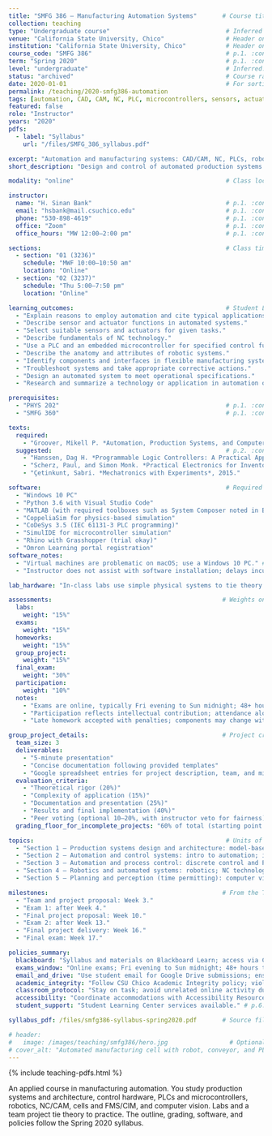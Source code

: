 ```yaml
---
title: "SMFG 386 — Manufacturing Automation Systems"       # Course title on p.1. :contentReference[oaicite:0]{index=0}
collection: teaching
type: "Undergraduate course"                                # Inferred from 300-level numbering; adjust if needed.
venue: "California State University, Chico"                 # Header on p.1. :contentReference[oaicite:1]{index=1}
institution: "California State University, Chico"           # Header on p.1. :contentReference[oaicite:2]{index=2}
course_code: "SMFG 386"                                     # p.1. :contentReference[oaicite:3]{index=3}
term: "Spring 2020"                                         # p.1. :contentReference[oaicite:4]{index=4}
level: "undergraduate"                                      # Inferred.
status: "archived"                                          # Course ran in 2020; set archived for current list.
date: 2020-01-01                                            # For sorting
permalink: /teaching/2020-smfg386-automation
tags: [automation, CAD, CAM, NC, PLC, microcontrollers, sensors, actuators, ADC, DAC, robotics, AGV, FMS, CIM, computer-vision, scheduling] # Course description and units of study, pp.1–2. :contentReference[oaicite:5]{index=5}
featured: false
role: "Instructor"
years: "2020"
pdfs:
  - label: "Syllabus"
    url: "/files/SMFG_386_syllabus.pdf"

excerpt: "Automation and manufacturing systems: CAD/CAM, NC, PLCs, robotics, AGVs, FMS, CIM, and vision; labs and a team project." # Course description, p.1. :contentReference[oaicite:6]{index=6}
short_description: "Design and control of automated production systems. Sensors and actuators, PLCs and microcontrollers, robotics, NC/CAM, FMS/CIM, and perception." # pp.1–2. :contentReference[oaicite:7]{index=7}

modality: "online"                                          # Class locations marked Online for both sections, p.1. :contentReference[oaicite:8]{index=8}

instructor:
  name: "H. Sinan Bank"                                     # p.1. :contentReference[oaicite:9]{index=9}
  email: "hsbank@mail.csuchico.edu"                         # p.1. :contentReference[oaicite:10]{index=10}
  phone: "530-898-4619"                                     # p.1. :contentReference[oaicite:11]{index=11}
  office: "Zoom"                                            # p.1. :contentReference[oaicite:12]{index=12}
  office_hours: "MW 12:00–2:00 pm"                          # p.1. :contentReference[oaicite:13]{index=13}

sections:                                                   # Class times and locations, p.1. :contentReference[oaicite:14]{index=14}
  - section: "01 (3236)"
    schedule: "MWF 10:00–10:50 am"
    location: "Online"
  - section: "02 (3237)"
    schedule: "Thu 5:00–7:50 pm"
    location: "Online"

learning_outcomes:                                          # Student Learning Outcomes, p.1. :contentReference[oaicite:15]{index=15}
  - "Explain reasons to employ automation and cite typical applications."
  - "Describe sensor and actuator functions in automated systems."
  - "Select suitable sensors and actuators for given tasks."
  - "Describe fundamentals of NC technology."
  - "Use a PLC and an embedded microcontroller for specified control functions."
  - "Describe the anatomy and attributes of robotic systems."
  - "Identify components and interfaces in flexible manufacturing systems."
  - "Troubleshoot systems and take appropriate corrective actions."
  - "Design an automated system to meet operational specifications."
  - "Research and summarize a technology or application in automation or robotics."

prerequisites:
  - "PHYS 202"                                              # p.1. :contentReference[oaicite:16]{index=16}
  - "SMFG 360"                                              # p.1. :contentReference[oaicite:17]{index=17}

texts:
  required:
    - "Groover, Mikell P. *Automation, Production Systems, and Computer-Integrated Manufacturing*, 5th ed., Pearson, 2019. (eBook acceptable.)" # p.2. :contentReference[oaicite:18]{index=18}
  suggested:                                                # p.2. :contentReference[oaicite:19]{index=19}
    - "Hanssen, Dag H. *Programmable Logic Controllers: A Practical Approach to IEC 61131-3 Using CoDeSys*, 2015."
    - "Scherz, Paul, and Simon Monk. *Practical Electronics for Inventors*, 2013."
    - "Çetinkunt, Sabri. *Mechatronics with Experiments*, 2015."

software:                                                   # Required software list, p.2. :contentReference[oaicite:20]{index=20}
  - "Windows 10 PC"
  - "Python 3.6 with Visual Studio Code"
  - "MATLAB (with required toolboxes such as System Composer noted in Blackboard)"
  - "CoppeliaSim for physics-based simulation"
  - "CoDeSys 3.5 (IEC 61131-3 PLC programming)"
  - "SimulIDE for microcontroller simulation"
  - "Rhino with Grasshopper (trial okay)"
  - "Omron Learning portal registration"
software_notes:
  - "Virtual machines are problematic on macOS; use a Windows 10 PC." # p.2. :contentReference[oaicite:21]{index=21}
  - "Instructor does not assist with software installation; delays incur penalties." # p.2. :contentReference[oaicite:22]{index=22}

lab_hardware: "In‑class labs use simple physical systems to tie theory to practice." # p.3. :contentReference[oaicite:23]{index=23}

assessments:                                               # Weights on p.3. :contentReference[oaicite:24]{index=24}
  labs:
    weight: "15%"
  exams:
    weight: "15%"
  homeworks:
    weight: "15%"
  group_project:
    weight: "15%"
  final_exam:
    weight: "30%"
  participation:
    weight: "10%"
  notes:
    - "Exams are online, typically Fri evening to Sun midnight; 48+ hours to submit; late uploads not accepted." # p.3. :contentReference[oaicite:25]{index=25}
    - "Participation reflects intellectual contribution; attendance alone does not determine participation credit." # p.3. :contentReference[oaicite:26]{index=26}
    - "Late homework accepted with penalties; components may change with fair notice." # p.3. :contentReference[oaicite:27]{index=27}

group_project_details:                                     # Project criteria and logistics, p.5. :contentReference[oaicite:28]{index=28}
  team_size: 3
  deliverables:
    - "5‑minute presentation"
    - "Concise documentation following provided templates"
    - "Google spreadsheet entries for project description, team, and milestones"
  evaluation_criteria:
    - "Theoretical rigor (20%)"
    - "Complexity of application (15%)"
    - "Documentation and presentation (25%)"
    - "Results and final implementation (40%)"
    - "Peer voting (optional 10–20%, with instructor veto for fairness)"
  grading_floor_for_incomplete_projects: "60% of total (starting point for incomplete work)" # p.5. :contentReference[oaicite:29]{index=29}

topics:                                                     # Units of study, p.2; schedule table summarized from p.4. :contentReference[oaicite:30]{index=30}
  - "Section 1 — Production systems design and architecture: model‑based design; principles of automation; manufacturing operations."
  - "Section 2 — Automation and control systems: intro to automation; industrial control; hardware (sensors, actuators, ADC/DAC)."
  - "Section 3 — Automation and process control: discrete control and PLCs; microcontrollers."
  - "Section 4 — Robotics and automated systems: robotics; NC technology."
  - "Section 5 — Planning and perception (time permitting): computer vision; single‑station and multi‑station cells; planning and scheduling."

milestones:                                                # From the Topics/Tentative Schedule table on p.4. :contentReference[oaicite:31]{index=31}
  - "Team and project proposal: Week 3."
  - "Exam 1: after Week 4."
  - "Final project proposal: Week 10."
  - "Exam 2: after Week 13."
  - "Final project delivery: Week 16."
  - "Final exam: Week 17."

policies_summary:
  blackboard: "Syllabus and materials on Blackboard Learn; access via Chico State Portal." # p.1. :contentReference[oaicite:32]{index=32}
  exams_window: "Online exams; Fri evening to Sun midnight; 48+ hours to submit; no late uploads." # p.3. :contentReference[oaicite:33]{index=33}
  email_and_drive: "Use student email for Google Drive submissions; ensure other Gmail accounts are logged out." # p.3. :contentReference[oaicite:34]{index=34}
  academic_integrity: "Follow CSU Chico Academic Integrity policy; violations reported to Student Conduct." # p.5. :contentReference[oaicite:35]{index=35}
  classroom_protocol: "Stay on task; avoid unrelated online activity during class." # p.5. :contentReference[oaicite:36]{index=36}
  accessibility: "Coordinate accommodations with Accessibility Resource Center (ARC)." # p.6. :contentReference[oaicite:37]{index=37}
  student_support: "Student Learning Center services available." # p.6. :contentReference[oaicite:38]{index=38}

syllabus_pdf: /files/smfg386-syllabus-spring2020.pdf       # Source file is the Spring 2020 PDF. :contentReference[oaicite:39]{index=39}

# header:
#   image: /images/teaching/smfg386/hero.jpg                 # Optional hero image.
# cover_alt: "Automated manufacturing cell with robot, conveyor, and PLC I/O"
---
```


{% include teaching-pdfs.html %}

An applied course in manufacturing automation. You study production systems and architecture, control hardware, PLCs and microcontrollers, robotics, NC/CAM, cells and FMS/CIM, and computer vision. Labs and a team project tie theory to practice. The outline, grading, software, and policies follow the Spring 2020 syllabus.


